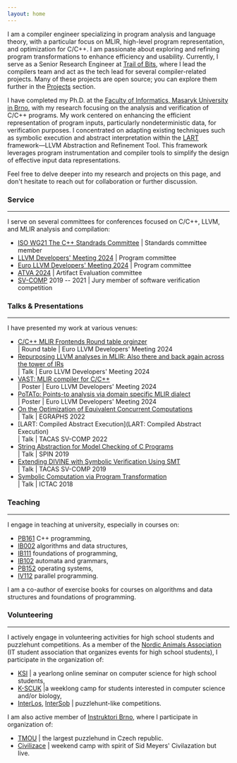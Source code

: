 ```yaml
---
layout: home
---
```


I am a compiler engineer specializing in program analysis and language theory,
with a particular focus on MLIR, high-level program representation, and
optimization for C/C++. I am passionate about exploring and refining program
transformations to enhance efficiency and usability. Currently, I serve as a
Senior Research Engineer at [Trail of Bits](https://www.trailofbits.com/), where
I lead the compilers team and act as the tech lead for several compiler-related
projects. Many of these projects are open source; you can explore them further
in the [Projects](https://xlauko.github.io/pages/projects) section.

I have completed my Ph.D. at the [Faculty of Informatics, Masaryk University in
Brno](https://www.fi.muni.cz/), with my research focusing on the analysis and
verification of C/C++ programs. My work centered on enhancing the efficient
representation of program inputs, particularly nondeterministic data, for
verification purposes. I concentrated on adapting existing techniques such as
symbolic execution and abstract interpretation within the
[LART](https://github.com/xlauko/lart) framework—LLVM Abstraction and Refinement
Tool. This framework leverages program instrumentation and compiler tools to
simplify the design of effective input data representations.

Feel free to delve deeper into my research and projects on this page, and don't
hesitate to reach out for collaboration or further discussion.


### Service

---

I serve on several committees for conferences focused on C/C++, LLVM, and MLIR analysis and compilation:

- [ISO WG21 The C++ Standrads Committee](https://isocpp.org/std/the-committee) &#124; Standards committee member
- [LLVM Developers' Meeting 2024](https://llvm.swoogo.com/2023devmtg) &#124; Program committee
- [Euro LLVM Developers' Meeting 2024](https://llvm.swoogo.com/2024eurollvm) &#124; Program committee
- [ATVA 2024](https://atva-conference.org/2024/) &#124; Artifact Evaluation committee
- [SV-COMP](https://sv-comp.sosy-lab.org/) 2019 -- 2021 &#124; Jury member of software verification competition

### Talks &amp; Presentations

---

I have presented my work at various venues:

- [C/C++ MLIR Frontends Round table orginzer ](https://llvm.swoogo.com/2024eurollvm/session/1917542/round-tables) <br>
    &#124; Round table &#124; Euro LLVM Developers' Meeting 2024
- [Repurposing LLVM analyses in MLIR: Also there and back again across the tower of IRs](https://youtu.be/pfViYCignjY?si=UcxED5Id3S0WC8tR) <br>
    &#124; Talk &#124; Euro LLVM Developers' Meeting 2024
- [VAST: MLIR compiler for C/C++](/assets/vast-poster.pdf) <br>
    &#124; Poster &#124; Euro LLVM Developers' Meeting 2024
- [PoTATo: Points-to analysis via domain specific MLIR dialect](/assets/potato-poster.pdf) <br>
    &#124; Poster &#124; Euro LLVM Developers' Meeting 2024
- [On the Optimization of Equivalent Concurrent Computations](https://pldi22.sigplan.org/home/egraphs-2022#) <br>
    &#124; Talk &#124; EGRAPHS 2022
- [LART: Compiled Abstract Execution](LART: Compiled Abstract Execution) <br>
    &#124; Talk &#124; TACAS SV-COMP 2022
- [String Abstraction for Model Checking of C Programs](https://link.springer.com/chapter/10.1007/978-3-030-30923-7_5)  <br>
    &#124; Talk &#124; SPIN 2019
- [Extending DIVINE with Symbolic Verification Using SMT](https://link.springer.com/chapter/10.1007/978-3-030-17502-3_14)  <br>
    &#124; Talk &#124; TACAS SV-COMP 2019
- [Symbolic Computation via Program Transformation](https://link.springer.com/chapter/10.1007/978-3-030-02508-3_17) <br>
    &#124; Talk &#124; ICTAC 2018

### Teaching

---

I engage in teaching at university, especially in courses on:

- [PB161](https://is.muni.cz/course/fi/jaro2021/PB161?lang=en) C++ programming,
- [IB002](https://is.muni.cz/predmet/fi/jaro2020/IB002?lang=en) algorithms and data structures,
- [IB111](https://is.muni.cz/predmet/fi/podzim2020/IB111?lang=en) foundations of programming,
- [IB102](https://is.muni.cz/predmet/fi/podzim2011/IB102?lang=en) automata and grammars,
- [PB152](https://is.muni.cz/predmet/fi/jaro2021/PB152CV?lang=en) operating systems,
- [IV112](https://is.muni.cz/predmet/fi/podzim2013/IV112?lang=en) parallel programming.

I am a co-author of exercise books for courses on algorithms and data structures and foundations of programming.

### Volunteering

---

I actively engage in volunteering activities for high school students and puzzlehunt competitions.
As a member of the [Nordic Animals Association](https://zverinec.fi.muni.cz/) (IT student association that organizes events for high school students), I participate in the organization of:

- [KSI](https://ksi.fi.muni.cz/) &#124; a yearlong online seminar on computer science for high school students,
- [K-SCUK](https://kscuk.fi.muni.cz/) &#124;a weeklong camp for students interested in computer science and/or biology,
- [InterLos](https://interlos.fi.muni.cz/), [InterSob](https://intersob.math.muni.cz/) &#124; puzzlehunt-like competitions.

I am also active member of [Instruktori Brno](https://www.instruktori.cz/), where I participate in organization of:

- [TMOU](https://www.tmou.cz/) &#124; the largest puzzlehund in Czech republic.
- [Civilizace](https://civilizace.instruktori.cz/) &#124; weekend camp with spirit of Sid Meyers' Civilazation but live.

